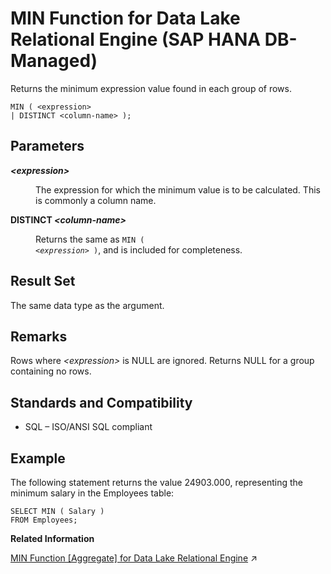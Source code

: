 <!-- loio6cfcb760c23641ab9c5aaa17d056f4c0 -->

# MIN Function for Data Lake Relational Engine \(SAP HANA DB-Managed\)

Returns the minimum expression value found in each group of rows.



```
MIN ( <expression>
| DISTINCT <column-name> );
```



<a name="loio6cfcb760c23641ab9c5aaa17d056f4c0__section_hjt_2hn_vrb"/>

## Parameters


<dl>
<dt><b>

*<expression\>*

</b></dt>
<dd>

The expression for which the minimum value is to be calculated. This is commonly a column name.



</dd><dt><b>

DISTINCT *<column-name\>*

</b></dt>
<dd>

Returns the same as <code>MIN ( <i class="varname">&lt;expression&gt;</i> )</code>, and is included for completeness.



</dd>
</dl>



<a name="loio6cfcb760c23641ab9c5aaa17d056f4c0__section_b1k_fhn_vrb"/>

## Result Set

The same data type as the argument.



<a name="loio6cfcb760c23641ab9c5aaa17d056f4c0__section_uqr_hhn_vrb"/>

## Remarks

Rows where *<expression\>* is NULL are ignored. Returns NULL for a group containing no rows.



<a name="loio6cfcb760c23641ab9c5aaa17d056f4c0__section_rdd_3hn_vrb"/>

## Standards and Compatibility

-   SQL – ISO/ANSI SQL compliant



<a name="loio6cfcb760c23641ab9c5aaa17d056f4c0__section_dn2_jhn_vrb"/>

## Example

The following statement returns the value 24903.000, representing the minimum salary in the Employees table:

```
SELECT MIN ( Salary )
FROM Employees;
```

**Related Information**  


[MIN Function \[Aggregate\] for Data Lake Relational Engine](https://help.sap.com/viewer/19b3964099384f178ad08f2d348232a9/2024_1_QRC/en-US/a5638af584f210158d1fe90a3fb7c0ec.html "Returns the minimum expression value found in each group of rows.") :arrow_upper_right:


